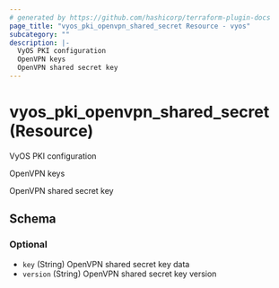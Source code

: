 ```yaml
---
# generated by https://github.com/hashicorp/terraform-plugin-docs
page_title: "vyos_pki_openvpn_shared_secret Resource - vyos"
subcategory: ""
description: |-
  VyOS PKI configuration
  OpenVPN keys
  OpenVPN shared secret key
---
```


# vyos_pki_openvpn_shared_secret (Resource)

VyOS PKI configuration

OpenVPN keys

OpenVPN shared secret key



<!-- schema generated by tfplugindocs -->
## Schema

### Optional

- `key` (String) OpenVPN shared secret key data
- `version` (String) OpenVPN shared secret key version
